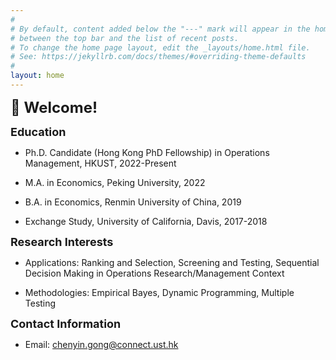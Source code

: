 ```yaml
---
#
# By default, content added below the "---" mark will appear in the home page
# between the top bar and the list of recent posts.
# To change the home page layout, edit the _layouts/home.html file.
# See: https://jekyllrb.com/docs/themes/#overriding-theme-defaults
#
layout: home
---
```

**<font size=5>:wave: Welcome!</font>**

**<font size=4>Education</font>**

* Ph.D. Candidate (Hong Kong PhD Fellowship) in Operations Management, HKUST, 2022-Present
 
* M.A. in Economics, Peking University, 2022

* B.A. in Economics, Renmin University of China, 2019

* Exchange Study, University of California, Davis, 2017-2018

**<font size=4>Research Interests</font>**

* Applications: Ranking and Selection, Screening and Testing, Sequential Decision Making in Operations Research/Management Context

* Methodologies: Empirical Bayes, Dynamic Programming, Multiple Testing

**<font size=4>Contact Information</font>**

* Email: [chenyin.gong@connect.ust.hk](mailto:chenyin.gong@connect.ust.hk)